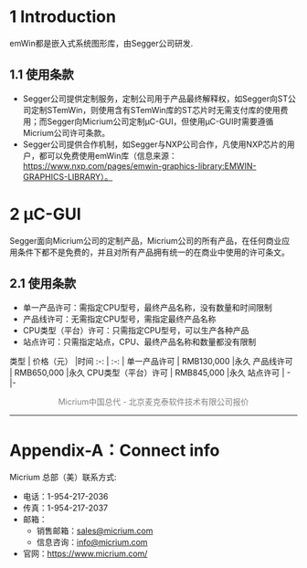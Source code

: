 
# 1 Introduction 
emWin都是嵌入式系统图形库，由Segger公司研发.

## 1.1 使用条款
- Segger公司提供定制服务，定制公司用于产品最终解释权，如Segger向ST公司定制STemWin，则使用含有STemWin库的ST芯片时无需支付库的使用费用；而Segger向Micrium公司定制μC-GUI，但使用μC-GUI时需要遵循Micrium公司许可条款。
- Segger公司提供合作机制，如Segger与NXP公司合作，凡使用NXP芯片的用户，都可以免费使用emWin库（信息来源：https://www.nxp.com/pages/emwin-graphics-library:EMWIN-GRAPHICS-LIBRARY）。

# 2 μC-GUI
Segger面向Micrium公司的定制产品，Micrium公司的所有产品，在任何商业应用条件下都不是免费的，并且对所有产品拥有统一的在商业中使用的许可条文。

## 2.1 使用条款
- 单一产品许可：需指定CPU型号，最终产品名称，没有数量和时间限制
- 产品线许可：无需指定CPU型号，需指定最终产品名称
- CPU类型（平台）许可：只需指定CPU型号，可以生产各种产品
- 站点许可：只需指定站点，CPU、最终产品名称和数量都没有限制

类型				| 价格（元）	|时间
:-:					| :-:			|
单一产品许可		| RMB130,000	|永久
产品线许可			| RMB650,000	|永久
CPU类型（平台）许可	| RMB845,000	|永久
站点许可			| -				|-
<br>
<center> <font color=gray> Micrium中国总代 - 北京麦克泰软件技术有限公司报价 </font> </center>

---

# <span id = "Appendix-A"> Appendix-A：Connect info </span>

Micrium 总部（美）联系方式:

- 电话：1-954-217-2036
- 传真：1-954-217-2037
- 邮箱：
	- 销售邮箱：sales@micrium.com
	- 信息咨询：info@micrium.com
- 官网：https://www.micrium.com/

